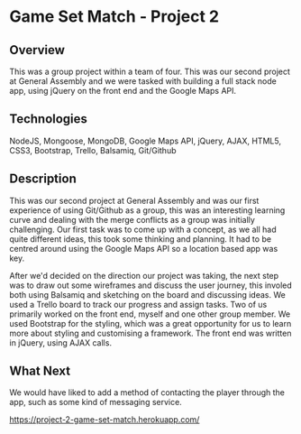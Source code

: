 <h1>Game Set Match - Project 2</h1>

<h2>Overview</h2>

<p>This was a group project within a team of four. This was our second project at General Assembly and we were tasked with building a full stack node app, using jQuery on the front end and the Google Maps API.</p>

<h2>Technologies</h2>

<p>NodeJS, Mongoose, MongoDB, Google Maps API, jQuery, AJAX, HTML5, CSS3, Bootstrap, Trello, Balsamiq, Git/Github</p>

<h2>Description</h2>

<p>This was our second project at General Assembly and was our first experience of using Git/Github as a group, this was an interesting learning curve and dealing with the merge conflicts as a group was initially challenging. Our first task was to come up with a concept, as we all had quite different ideas, this took some thinking and planning. It had to be centred around using the Google Maps API so a location based app was key.</p>

<p>After we'd decided on the direction our project was taking, the next step was to draw out some wireframes and discuss the user journey, this involed both using Balsamiq and sketching on the board and discussing ideas. We used a Trello board to track our progress and assign tasks. Two of us primarily worked on the front end, myself and one other group member. We used Bootstrap for the styling, which was a great opportunity for us to learn more about styling and customising a framework. The front end was written in jQuery, using AJAX calls.</p>

<h2>What Next</h2>

<p>We would have liked to add a method of contacting the player through the app, such as some kind of messaging service.</p>

https://project-2-game-set-match.herokuapp.com/

